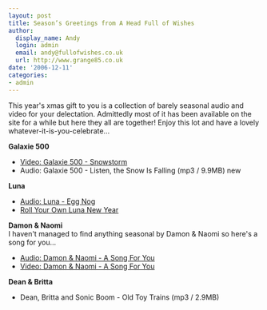 ```yaml
---
layout: post
title: Season’s Greetings from A Head Full of Wishes
author:
  display_name: Andy
  login: admin
  email: andy@fullofwishes.co.uk
  url: http://www.grange85.co.uk
date: '2006-12-11'
categories:
- admin
---
```

This year's xmas gift to you is a collection of barely seasonal audio and
video for your delectation. Admittedly most of it has been available on the
site for a while but here they all are together! Enjoy this lot and have a
lovely whatever-it-is-you-celebrate...

**Galaxie 500**

  * [Video: Galaxie 500 - Snowstorm](http://www.grange85.co.uk/galaxie/index.php?article_id=162)
  * Audio: Galaxie 500 - Listen, the Snow Is Falling (mp3 / 9.9MB) new

**Luna**

  * [Audio: Luna - Egg Nog](http://www.grange85.co.uk/galaxie/index.php?article_id=116)
  * [Roll Your Own Luna New Year](http://www.grange85.co.uk/galaxie/index.php?article_id=128)

**Damon & Naomi**  
I haven't managed to find anything seasonal by Damon & Naomi so here's a song
for you...

  * [Audio: Damon & Naomi - A Song For You](http://www.grange85.co.uk/galaxie/index.php?article_id=82)
  * [Video: Damon & Naomi - A Song For You](http://www.grange85.co.uk/galaxie/index.php?article_id=150)

**Dean & Britta**

  * Dean, Britta and Sonic Boom - Old Toy Trains (mp3 / 2.9MB)


